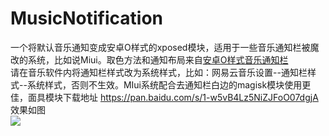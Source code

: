﻿# MusicNotification
一个将默认音乐通知变成安卓O样式的xposed模块，适用于一些音乐通知栏被魔改的系统，比如说Miui。取色方法和通知布局来自[安卓O样式音乐通知栏](https://github.com/Soptq/MediaNotification/tree/Coolapk)  
请在音乐软件内将通知栏样式改为系统样式，比如：网易云音乐设置--通知栏样式--系统样式，否则不生效。MIui系统配合去通知栏白边的magisk模块使用更佳，面具模块下载地址 https://pan.baidu.com/s/1-w5vB4Lz5NiZJFoO07dgjA  
效果如图  
![](https://github.com/Qiwu2542284182/MusicNotification/blob/master/pic.png)
